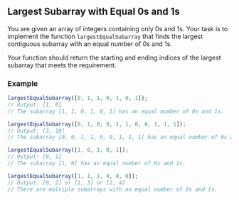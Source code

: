 ## Largest Subarray with Equal 0s and 1s

You are given an array of integers containing only 0s and 1s. Your task is to implement the function `largestEqualSubarray` that finds the largest contiguous subarray with an equal number of 0s and 1s.

Your function should return the starting and ending indices of the largest subarray that meets the requirement.

### Example

```js
largestEqualSubarray([0, 1, 1, 0, 1, 0, 1]);
// Output: [1, 6]
// The subarray [1, 1, 0, 1, 0, 1] has an equal number of 0s and 1s.

largestEqualSubarray([0, 1, 0, 0, 1, 1, 0, 0, 1, 1, 1]);
// Output: [3, 10]
// The subarray [0, 0, 1, 1, 0, 0, 1, 1, 1] has an equal number of 0s and 1s.

largestEqualSubarray([1, 0, 1, 0, 1]);
// Output: [0, 1]
// The subarray [1, 0] has an equal number of 0s and 1s.

largestEqualSubarray([1, 1, 1, 0, 0, 0]);
// Output: [0, 2] or [1, 3] or [2, 4]
// There are multiple subarrays with an equal number of 0s and 1s.
